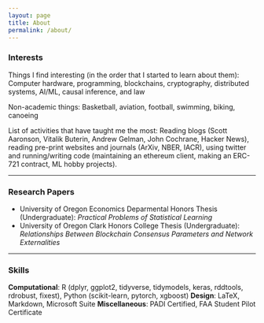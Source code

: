 ```yaml
---
layout: page
title: About
permalink: /about/
---
```

### Interests
Things I find interesting (in the order that I started to learn about them): Computer hardware, programming, blockchains, cryptography, distributed systems, AI/ML, causal inference, and law

Non-academic things: Basketball, aviation, football, swimming, biking, canoeing

List of activities that have taught me the most: Reading blogs (Scott Aaronson, Vitalik Buterin, Andrew Gelman, John Cochrane, Hacker News), reading pre-print websites and journals (ArXiv, NBER, IACR), using twitter and running/writing code (maintaining an ethereum client, making an ERC-721 contract, ML hobby projects). 
___
### Research Papers
- University of Oregon Economics Deparmental Honors Thesis (Undergraduate): *Practical Problems of Statistical Learning*
- University of Oregon Clark Honors College Thesis (Undergraduate): *Relationships Between Blockchain Consensus Parameters and Network Externalities*
___
### Skills
**Computational**: R (dplyr, ggplot2, tidyverse, tidymodels, keras, rddtools, rdrobust, fixest), Python (scikit-learn, pytorch, xgboost)
**Design**: LaTeX, Markdown, Microsoft Suite
**Miscellaneous**: PADI Certified, FAA Student Pilot Certificate

